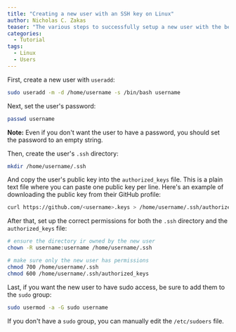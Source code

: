 ```yaml
---
title: "Creating a new user with an SSH key on Linux"
author: Nicholas C. Zakas
teaser: "The various steps to successfully setup a new user with the best security."
categories:
  - Tutorial
tags:
  - Linux
  - Users
---
```


First, create a new user with `useradd`:

```bash
sudo useradd -m -d /home/username -s /bin/bash username
```

Next, set the user's password:

```bash
passwd username
```

**Note:** Even if you don't want the user to have a password, you should set the password to an empty string.

Then, create the user's `.ssh` directory:

```bash
mkdir /home/username/.ssh
```

And copy the user's public key into the `authorized_keys` file. This is a plain text file where you can paste one public key per line. Here's an example of downloading the public key from their GitHub profile:

```bash
curl https://github.com/<username>.keys > /home/username/.ssh/authorized_keys
```

After that, set up the correct permissions for both the `.ssh` directory and the `authorized_keys` file:

```bash
# ensure the directory ir owned by the new user
chown -R username:username /home/username/.ssh

# make sure only the new user has permissions
chmod 700 /home/username/.ssh
chmod 600 /home/username/.ssh/authorized_keys
```

Last, if you want the new user to have sudo access, be sure to add them to the `sudo` group:

```bash
sudo usermod -a -G sudo username
```

If you don't have a `sudo` group,  you can manually edit the `/etc/sudoers` file.
